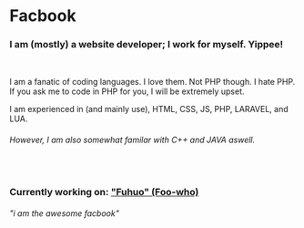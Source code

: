 <html>
  <body>
    <h1>Facbook</h1>
    <h3>I am (mostly) a website developer; I work for myself. Yippee!</h3>
    <br>
    <p>I am a fanatic of coding languages. I love them. Not PHP though. I hate PHP. If you ask me to code in PHP for you, I will be extremely upset.</p>
    <p>I am experienced in (and mainly use), HTML, CSS, JS, PHP, LARAVEL, and LUA.</p>
    <h6>However, I am also somewhat familar with C++ and JAVA aswell.</h6>
    <br>
    <h3>Currently working on: <a href="#" title="Codename">"Fuhuo" (Foo-who)</a></h3>
     <h6><i>"i am the awesome facbook"</i></h6>
  </body>
</html>
